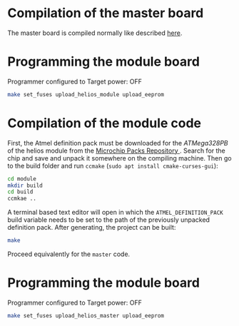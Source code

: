 # Compilation of the master board
The master board is compiled normally like described [here](https://github.com/formicidae-tracker/documentation/wiki/Technical-Guide%3A-Uploading-a-new-firmware).

# Programming the module board
Programmer configured to Target power: OFF

```sh
make set_fuses upload_helios_module upload_eeprom
```

# Compilation of the module code
First, the Atmel definition pack must be downloaded for the *ATMega328PB* of the helios module from the [Microchip Packs Repository
](http://packs.download.atmel.com/). Search for the chip and save and unpack it somewhere on the compiling machine. Then go to the build folder and run `ccmake` (`sudo apt install cmake-curses-gui`):
```sh
cd module
mkdir build
cd build
ccmkae ..
```
A terminal based text editor will open in which the `ATMEL_DEFINITION_PACK` build variable needs to be set to the path of the previously unpacked definition pack. After generating, the project can be built:
```sh
make
```
Proceed equivalently for the `master` code.

# Programming the module board
Programmer configured to Target power: OFF

```sh
make set_fuses upload_helios_master upload_eeprom
```
